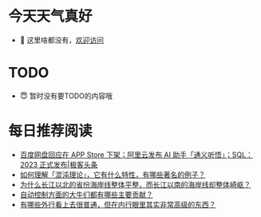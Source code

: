 # 今天天气真好
- 👋 这里啥都没有，[欢迎访问](https://zhangfeng-ola.github.io/)
<!---
- 👀 I’m interested in ...
- 🌱 I’m currently learning ...
- 💞️ I’m looking to collaborate on ...
- 📫 How to reach me ...
- 😇 I'm doing something ...

--->

# TODO 
- 😇 暂时没有要TODO的内容哦

<!---
zhangfeng-ola/zhangfeng-ola is a ✨ special ✨ repository because its `README.md` (this file) appears on your GitHub profile.
You can click the Preview link to take a look at your changes.
--->

# 每日推荐阅读
<!-- BLOG-POST-LIST:START -->
- [百度网盘回应在 APP Store 下架；阿里云发布 AI 助手「通义听悟」；SQL：2023 正式发布|极客头条](https://blog.csdn.net/weixin_39786569/article/details/131000891)
- [如何理解「混沌理论」，它有什么特性，有哪些著名的例子？](https://daily.zhihu.com/story/9762175)
- [为什么长江以北的省份海岸线整体平整，而长江以南的海岸线却整体崎岖？](https://daily.zhihu.com/story/9762306)
- [自动控制方面的大牛们都有哪些主要贡献？](https://daily.zhihu.com/story/9762189)
- [有哪些外行看上去很普通，但在内行眼里其实非常高级的东西？](https://daily.zhihu.com/story/9762192)
<!-- BLOG-POST-LIST:END -->
